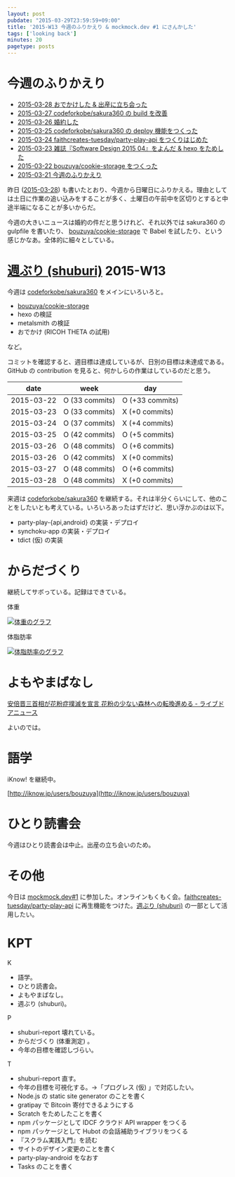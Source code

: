 ```yaml
---
layout: post
pubdate: "2015-03-29T23:59:59+09:00"
title: '2015-W13 今週のふりかえり & mockmock.dev #1 にさんかした'
tags: ['looking back']
minutes: 20
pagetype: posts
---
```

# 今週のふりかえり

- [2015-03-28 おでかけした & 出産に立ち会った][2015-03-28]
- [2015-03-27 codeforkobe/sakura360 の build を改善][2015-03-27]
- [2015-03-26 婚約した][2015-03-26]
- [2015-03-25 codeforkobe/sakura360 の deploy 機能をつくった][2015-03-25]
- [2015-03-24 faithcreates-tuesday/party-play-api をつくりはじめた][2015-03-24]
- [2015-03-23 雑誌『Software Design 2015 04』をよんだ & hexo をためした][2015-03-23]
- [2015-03-22 bouzuya/cookie-storage をつくった][2015-03-22]
- [2015-03-21 今週のふりかえり][2015-03-21]

昨日 ([2015-03-28][]) も書いたとおり、今週から日曜日にふりかえる。理由としては土日に作業の追い込みをすることが多く、土曜日の午前中を区切りとすると中途半端になることが多いからだ。

今週の大きいニュースは婚約の件だと思うけれど、それ以外では sakura360 の gulpfile を書いたり、 [bouzuya/cookie-storage][] で Babel を試したり、という感じかなあ。全体的に細々としている。

# [週ぶり (shuburi)][shuburi] 2015-W13

今週は [codeforkobe/sakura360][] をメインにいろいろと。

- [bouzuya/cookie-storage][]
- hexo の検証
- metalsmith の検証
- おでかけ (RICOH THETA の試用)

など。

コミットを確認すると、週目標は達成しているが、日別の目標は未達成である。GitHub の contribution を見ると、何かしらの作業はしているのだと思う。

date       | week           | day
-----------|----------------|-----------------
2015-03-22 | O (33 commits) | O (+33 commits)
2015-03-23 | O (33 commits) | X (+0 commits)
2015-03-24 | O (37 commits) | X (+4 commits)
2015-03-25 | O (42 commits) | O (+5 commits)
2015-03-26 | O (48 commits) | O (+6 commits)
2015-03-26 | O (42 commits) | X (+0 commits)
2015-03-27 | O (48 commits) | O (+6 commits)
2015-03-28 | O (48 commits) | X (+0 commits)

来週は [codeforkobe/sakura360][] を継続する。それは半分くらいにして、他のことをしたいとも考えている。いろいろあったはずだけど、思い浮かぶのは以下。

- party-play-{api,android} の実装・デプロイ
- synchoku-app の実装・デプロイ
- tdict (仮) の実装

# からだづくり

継続してサボっている。記録はできている。

体重

[![体重のグラフ][graph-weight-img]][graph-weight-url]

体脂肪率

[![体脂肪率のグラフ][graph-percent-img]][graph-percent-url]

# よもやまばなし

[安倍晋三首相が花粉症撲滅を宣言 花粉の少ない森林への転換進める - ライブドアニュース](http://news.livedoor.com/article/detail/9939568/)

よいのでは。

# 語学

iKnow! を継続中。

[http://iknow.jp/users/bouzuya](http://iknow.jp/users/bouzuya)

# ひとり読書会

今週はひとり読書会は中止。出産の立ち会いのため。

# その他

今日は [mockmock.dev#1](http://mockmock.connpass.com/event/13293/) に参加した。オンラインもくもく会。[faithcreates-tuesday/party-play-api][] に再生機能をつけた。[週ぶり (shuburi)][shuburi] の一部として活用したい。

# KPT

K

- 語学。
- ひとり読書会。
- よもやまばなし。
- 週ぶり (shuburi)。

P

- shuburi-report 壊れている。
- からだづくり (体重測定) 。
- 今年の目標を確認しづらい。

T

- shuburi-report 直す。
- 今年の目標を可視化する。→「プログレス (仮) 」で対応したい。
- Node.js の static site generator のことを書く
- gratipay で Bitcoin 寄付できるようにする
- Scratch をためしたことを書く
- npm パッケージとして IDCF クラウド API wrapper をつくる
- npm パッケージとして Hubot の会話補助ライブラリをつくる
- 『スクラム実践入門』を読む
- サイトのデザイン変更のことを書く
- party-play-android をなおす
- Tasks のことを書く


[2015-03-21]: http://blog.bouzuya.net/2015/03/21/
[2015-03-22]: http://blog.bouzuya.net/2015/03/22/
[2015-03-23]: http://blog.bouzuya.net/2015/03/23/
[2015-03-24]: http://blog.bouzuya.net/2015/03/24/
[2015-03-25]: http://blog.bouzuya.net/2015/03/25/
[2015-03-26]: http://blog.bouzuya.net/2015/03/26/
[2015-03-27]: http://blog.bouzuya.net/2015/03/27/
[2015-03-28]: http://blog.bouzuya.net/2015/03/28/
[graph-percent-img]: http://graph.hatena.ne.jp/bouzuya/graph?graphname=percent&startdate=2015-01-01&enddate=2015-03-29
[graph-percent-url]: http://graph.hatena.ne.jp/bouzuya/percent/?startdate=2015-01-01&enddate=2015-03-29
[graph-weight-img]: http://graph.hatena.ne.jp/bouzuya/graph?graphname=weight&startdate=2015-01-01&enddate=2015-03-29
[graph-weight-url]: http://graph.hatena.ne.jp/bouzuya/weight/?startdate=2015-01-01&enddate=2015-03-29
[shuburi]: http://shuburi.org
[bouzuya/cookie-storage]: https://github.com/bouzuya/cookie-storage
[codeforkobe/sakura360]: https://github.com/codeforkobe/sakura360
[faithcreates-tuesday/party-play-api]: https://github.com/faithcreates-tuesday/party-play-api
